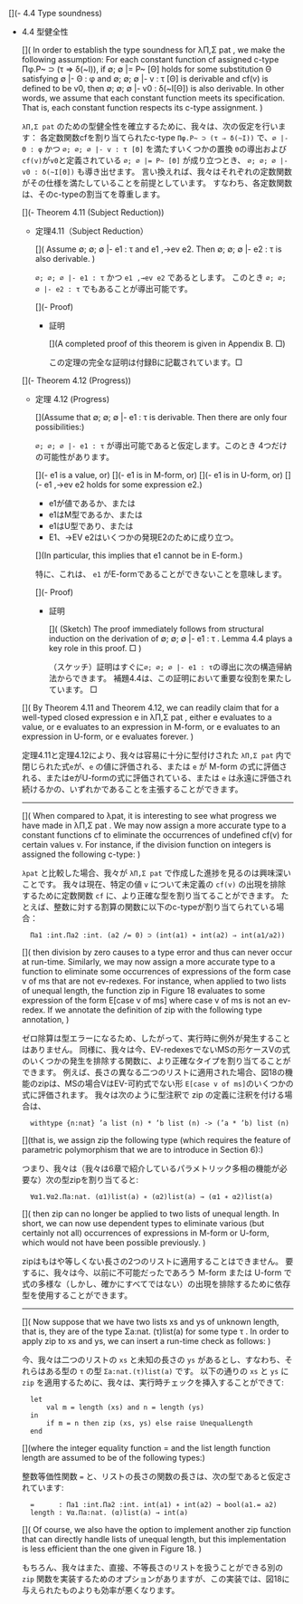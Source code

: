 [](- 4.4 Type soundness)

- 4.4 型健全性

	[](
	In order to establish the type soundness for λΠ,Σ pat , we make the following assumption:
	For each constant function cf assigned c-type Πφ.P~ ⊃ (τ ⇒ δ(~I)), if ∅; ∅ |= P~ [Θ] holds for some substitution Θ satisfying ∅ |- Θ : φ and ∅; ∅; ∅ |- v : τ [Θ] is derivable and cf(v) is defined to be v0, then ∅; ∅; ∅ |- v0 : δ(~I[Θ]) is also derivable.
	In other words, we assume that each constant function meets its specification.
	That is, each constant function respects its c-type assignment.
	)

	`λΠ,Σ pat` のための型健全性を確立するために、我々は、次の仮定を行います：
	各定数関数cfを割り当てられたc-type `Πφ.P~ ⊃ (τ ⇒ δ(~I))` で、`∅ |- Θ : φ` かつ `∅; ∅; ∅ |- v : τ [Θ]` を満たすいくつかの置換 `Θ`の導出および `cf(v)`が`v0`と定義されている `∅; ∅ |= P~ [Θ]` が成り立つとき、 `∅; ∅; ∅ |- v0 : δ(~I[Θ])` も導き出せます。
	言い換えれば、我々はそれぞれの定数関数がその仕様を満たしていることを前提としています。
	すなわち、各定数関数は、そのc-typeの割当てを尊重します。

	[](- Theorem 4.11 (Subject Reduction))
	- 定理4.11（Subject Reduction）

		[](
		Assume ∅; ∅; ∅ |- e1 : τ and e1 ,→ev e2.
		Then ∅; ∅; ∅ |- e2 : τ is also derivable.
		)

		`∅; ∅; ∅ |- e1 : τ` かつ `e1 ,→ev e2` であるとします。
		このとき `∅; ∅; ∅ |- e2 : τ` でもあることが導出可能です。

		[](- Proof)
		- 証明

			[](A completed proof of this theorem is given in Appendix B. □)

			この定理の完全な証明は付録Bに記載されています。□

	[](- Theorem 4.12 (Progress))

	- 定理 4.12 (Progress)

		[](Assume that ∅; ∅; ∅ |- e1 : τ is derivable. Then there are only four possibilities:)

		`∅; ∅; ∅ |- e1 : τ` が導出可能であると仮定します。このとき 4つだけの可能性があります。

		[](- e1 is a value, or)
		[](- e1 is in M-form, or)
		[](- e1 is in U-form, or)
		[](- e1 ,→ev e2 holds for some expression e2.)

		- e1が値であるか、または
		- e1はM型であるか、または
		- e1はU型であり、または
		- E1、→EV e2はいくつかの発現E2のために成り立つ。

		[](In particular, this implies that e1 cannot be in E-form.)

		特に、これは、 `e1` がE-formであることができないことを意味します。

		[](- Proof)
		- 証明

			[](
			(Sketch) The proof immediately follows from structural induction on the derivation of ∅; ∅; ∅ |- e1 : τ .
			Lemma 4.4 plays a key role in this proof. □
			)

			（スケッチ）証明はすぐに`∅; ∅; ∅ |- e1 : τ`の導出に次の構造帰納法からできます。
			補題4.4は、この証明において重要な役割を果たしています。 □

	[](
	By Theorem 4.11 and Theorem 4.12, we can readily claim that for a well-typed closed expression e in λΠ,Σ pat , either e evaluates to a value, or e evaluates to an expression in M-form, or e evaluates to an expression in U-form, or e evaluates forever.
	)

	定理4.11と定理4.12により、我々は容易に十分に型付けされた `λΠ,Σ pat` 内で閉じられた式`e`が、`e` の値に評価される、または `e` が M-form の式に評価される、またはeがU-formの式に評価されている、または `e` は永遠に評価され続けるかの、いずれかであることを主張することができます。

	----

	[](
	When compared to λpat, it is interesting to see what progress we have made in λΠ,Σ pat .
	We may now assign a more accurate type to a constant functions cf to eliminate the occurrences of undefined cf(v) for certain values v.
	For instance, if the division function on integers is assigned the following c-type:
	)

	`λpat` と比較した場合、我々が `λΠ,Σ pat` で作成した進捗を見るのは興味深いことです。
	我々は現在、特定の値 `v` について未定義の `cf(v)` の出現を排除するために定数関数 `cf` に、より正確な型を割り当てることができます。
	たとえば、整数に対する割算の関数に以下のc-typeが割り当てられている場合：

		Πa1 :int.Πa2 :int. (a2 /= 0) ⊃ (int(a1) ∗ int(a2) ⇒ int(a1/a2))

	[](
	then division by zero causes to a type error and thus can never occur at run-time.
	Similarly, we may now assign a more accurate type to a function to eliminate some occurrences of expressions of the form case v of ms that are not ev-redexes.
	For instance, when applied to two lists of unequal length, the function zip in Figure 18 evaluates to some expression of the form E[case v of ms] where case v of ms is not an ev-redex.
	If we annotate the definition of zip with the following type annotation,
	)

	ゼロ除算は型エラーになるため、したがって、実行時に例外が発生することはありません。
	同様に、我々は今、EV-redexesでないMSの形ケースVの式のいくつかの発生を排除する関数に、より正確なタイプを割り当てることができます。
	例えば、長さの異なる二つのリストに適用された場合、図18の機能のzipは、MSの場合VはEV-可約式でない形 `E[case v of ms]`のいくつかの式に評価されます。
	我々は次のように型注釈で zip の定義に注釈を付ける場合は、

		withtype {n:nat} ’a list (n) * ’b list (n) -> (’a * ’b) list (n)

	[](that is, we assign zip the following type (which requires the feature of parametric polymorphism that we are to introduce in Section 6):)

	つまり、我々は（我々は6章で紹介しているパラメトリック多相の機能が必要な）次の型zipを割り当てると:

		∀α1.∀α2.Πa:nat. (α1)list(a) ∗ (α2)list(a) → (α1 ∗ α2)list(a)

	[](
	then zip can no longer be applied to two lists of unequal length.
	In short, we can now use dependent types to eliminate various (but certainly not all) occurrences of expressions in M-form or U-form, which would not have been possible previously.
	)

	zipはもはや等しくない長さの2つのリストに適用することはできません。
	要するに、我々は今、以前に不可能だったであろう M-form または U-form で式の多様な（しかし、確かにすべてではない）の出現を排除するために依存型を使用することができます。

	----

	[](
	Now suppose that we have two lists xs and ys of unknown length, that is, they are of the type Σa:nat. (τ)list(a) for some type τ .
	In order to apply zip to xs and ys, we can insert a run-time check as follows:
	)
	
	今、我々は二つのリストの `xs` と未知の長さの `ys` があるとし、すなわち、それらはある型の `τ` の型 `Σa:nat.(τ)list(a)` です。
	以下の通りの `xs` と `ys` に `zip` を適用するために、我々は、実行時チェックを挿入することができて:

		let
			val m = length (xs) and n = length (ys)
		in
			if m = n then zip (xs, ys) else raise UnequalLength
		end

	[](where the integer equality function = and the list length function length are assumed to be of the following types:)

	整数等価性関数 `=` と、リストの長さの関数の長さは、次の型であると仮定されています:

		=      : Πa1 :int.Πa2 :int. int(a1) ∗ int(a2) → bool(a1.= a2)
		length : ∀α.Πa:nat. (α)list(a) → int(a)

	[](
	Of course, we also have the option to implement another zip function that can directly handle lists of unequal length, but this implementation is less efficient than the one given in Figure 18.
	)

	もちろん、我々はまた、直接、不等長さのリストを扱うことができる別の `zip` 関数を実装するためのオプションがありますが、この実装では、図18に与えられたものよりも効率が悪くなります。
